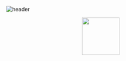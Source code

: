 
  ![header](https://github.com/SathyasriS27/SathyasriS27/assets/80045599/58c890a7-a685-4f45-aa2a-2438959fac0a)

<div id="header" align="center">
  <img src="https://media.giphy.com/media/M9gbBd9nbDrOTu1Mqx/giphy.gif" width="100"/>
</div>

